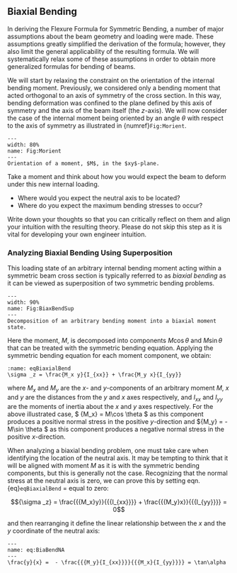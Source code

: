 ## Biaxial Bending 
In deriving the Flexure Formula for Symmetric Bending, a number of major assumptions about the beam geometry and loading were made. These assumptions greatly simplified the derivation of the formula; however, they also limit the general applicability of the resulting formula. We will systematically relax some of these assumptions in order to obtain more generalized formulas for bending of beams.

We will start by relaxing the constraint on the orientation of the internal bending moment. Previously, we considered only a bending moment that acted orthogonal to an axis of symmetry of the cross section. In this way, bending deformation was confined to the plane defined by this axis of symmetry and the axis of the beam itself (the $z$-axis). We will now consider the case of the internal moment being oriented by an angle $\theta$ with respect to the axis of symmetry as illustrated in {numref}`Fig:Morient`.
```{figure} ../figures/Biaxial_Bending.svg
---
width: 80%
name: Fig:Morient
---
Orientation of a moment, $M$, in the $xy$-plane.
```
Take a moment and think about how you would expect the beam to deform under this new internal loading. 
- Where would you expect the neutral axis to be located? 
- Where do you expect the maximum bending stresses to occur? 

Write down your thoughts so that you can critically reflect on them and align your intuition with the resulting theory. Please do not skip this step as it is vital for developing your own engineer intuition.

### Analyzing Biaxial Bending Using Superposition
This loading state of an arbitrary internal bending moment acting within a symmetric beam cross section is typically referred to as *biaxial bending* as it can be viewed as superposition of two symmetric bending problems.  
```{figure} ../figures/Biaxial_Bending_decomp.svg
---
width: 90%
name: Fig:BiaxBendSup
---
Decomposition of an arbitrary bending moment into a biaxial moment state.
```
Here the moment, $M$, is decomposed into components $M\cos\theta$ and $M\sin\theta$ that can be treated with the symmetric bending equation. Applying the symmetric bending equation for each moment component, we obtain:

```{math}
:name: eqBiaxialBend
\sigma _z = \frac{M_x y}{I_{xx}} + \frac{M_y x}{I_{yy}}
```

where $M_x$ and $M_y$ are the $x$- and $y$-components of an arbitrary moment $M$, $x$ and $y$ are the distances from the $y$ and $x$ axes respectively, and $I_{xx}$ and $I_{yy}$ are the moments of inertia about the $x$ and $y$ axes respectively. For the above illustrated case, $ {M_x} = M\cos \theta $ as this component produces a positive normal stress in the positive $y$-direction and ${M_y} =  - M\sin \theta $ as this component produces a negative normal stress in the positive $x$-direction.

When analyzing a biaxial bending problem, one must take care when identifying the location of the neutral axis. It may be tempting to think that it will be aligned with moment $M$ as it is with the symmetric bending components, but this is generally not the case. Recognizing that the normal stress at the neutral axis is zero, we can prove this by setting eqn. {eq}`eqBiaxialBend` = [](eqBiaxialBend) equal to zero:

$${\sigma _z} = \frac{{{M_x}y}}{{{I_{xx}}}} + \frac{{{M_y}x}}{{{I_{yy}}}} = 0$$

and then rearranging it define the linear relationship between the $x$ and the $y$ coordinate of the neutral axis:
```{math}
---
name: eq:BiaBendNA
---
\frac{y}{x} =  - \frac{{{M_y}{I_{xx}}}}{{{M_x}{I_{yy}}}} = \tan\alpha 
```
